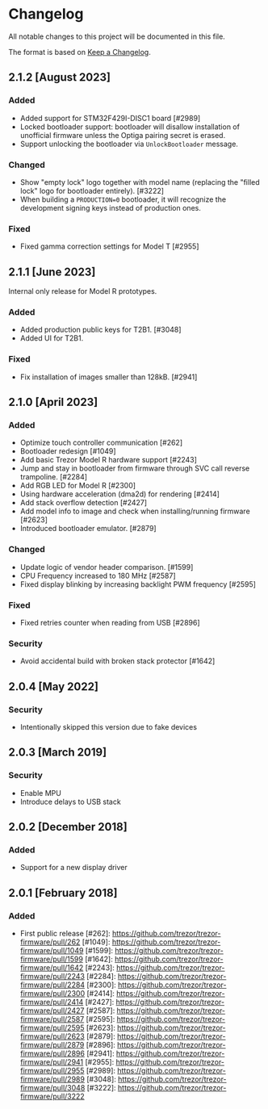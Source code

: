 # Changelog

All notable changes to this project will be documented in this file.

The format is based on [Keep a Changelog](https://keepachangelog.com/en/1.0.0/).

## 2.1.2 [August 2023]

### Added
- Added support for STM32F429I-DISC1 board  [#2989]
- Locked bootloader support: bootloader will disallow installation of unofficial firmware unless the Optiga pairing secret is erased.
- Support unlocking the bootloader via `UnlockBootloader` message.

### Changed
- Show "empty lock" logo together with model name (replacing the "filled lock" logo for bootloader entirely).  [#3222]
- When building a `PRODUCTION=0` bootloader, it will recognize the development signing keys instead of production ones.

### Fixed
- Fixed gamma correction settings for Model T  [#2955]


## 2.1.1 [June 2023]

Internal only release for Model R prototypes.

### Added
- Added production public keys for T2B1.  [#3048]
- Added UI for T2B1.

### Fixed
- Fix installation of images smaller than 128kB.  [#2941]


## 2.1.0 [April 2023]

### Added
- Optimize touch controller communication  [#262]
- Bootloader redesign  [#1049]
- Add basic Trezor Model R hardware support  [#2243]
- Jump and stay in bootloader from firmware through SVC call reverse trampoline.  [#2284]
- Add RGB LED for Model R  [#2300]
- Using hardware acceleration (dma2d) for rendering  [#2414]
- Add stack overflow detection  [#2427]
- Add model info to image and check when installing/running firmware  [#2623]
- Introduced bootloader emulator.  [#2879]

### Changed
- Update logic of vendor header comparison.  [#1599]
- CPU Frequency increased to 180 MHz  [#2587]
- Fixed display blinking by increasing backlight PWM frequency  [#2595]

### Fixed
- Fixed retries counter when reading from USB  [#2896]

### Security
- Avoid accidental build with broken stack protector  [#1642]


## 2.0.4 [May 2022]

### Security
- Intentionally skipped this version due to fake devices

## 2.0.3 [March 2019]

### Security
- Enable MPU
- Introduce delays to USB stack

## 2.0.2 [December 2018]

### Added
- Support for a new display driver

## 2.0.1 [February 2018]

### Added
- First public release
[#262]: https://github.com/trezor/trezor-firmware/pull/262
[#1049]: https://github.com/trezor/trezor-firmware/pull/1049
[#1599]: https://github.com/trezor/trezor-firmware/pull/1599
[#1642]: https://github.com/trezor/trezor-firmware/pull/1642
[#2243]: https://github.com/trezor/trezor-firmware/pull/2243
[#2284]: https://github.com/trezor/trezor-firmware/pull/2284
[#2300]: https://github.com/trezor/trezor-firmware/pull/2300
[#2414]: https://github.com/trezor/trezor-firmware/pull/2414
[#2427]: https://github.com/trezor/trezor-firmware/pull/2427
[#2587]: https://github.com/trezor/trezor-firmware/pull/2587
[#2595]: https://github.com/trezor/trezor-firmware/pull/2595
[#2623]: https://github.com/trezor/trezor-firmware/pull/2623
[#2879]: https://github.com/trezor/trezor-firmware/pull/2879
[#2896]: https://github.com/trezor/trezor-firmware/pull/2896
[#2941]: https://github.com/trezor/trezor-firmware/pull/2941
[#2955]: https://github.com/trezor/trezor-firmware/pull/2955
[#2989]: https://github.com/trezor/trezor-firmware/pull/2989
[#3048]: https://github.com/trezor/trezor-firmware/pull/3048
[#3222]: https://github.com/trezor/trezor-firmware/pull/3222

